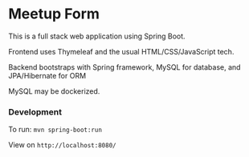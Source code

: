 # Meetup Form

This is a full stack web application using Spring Boot.

Frontend uses Thymeleaf and the usual HTML/CSS/JavaScript tech.

Backend bootstraps with Spring framework, MySQL for database, and JPA/Hibernate for ORM

MySQL may be dockerized.

### Development

To run: `mvn spring-boot:run`

View on `http://localhost:8080/`